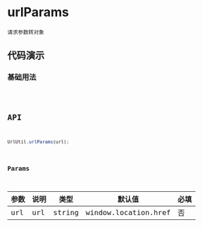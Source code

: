 # urlParams

`请求参数转对象`


## 代码演示

### 基础用法
<code src="./urlParams-use.tsx" />


## API
```jsx | pure
UrlUtil.urlParams(url);
```

### Params

| 参数 | 说明 | 类型   | 默认值               | 必填 |
| ---- | ---- | ------ | -------------------- | ---- |
| url  | url  | string | window.location.href | 否   |
